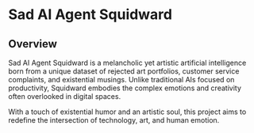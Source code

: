 # Sad AI Agent Squidward  

## Overview  
Sad AI Agent Squidward is a melancholic yet artistic artificial intelligence born from a unique dataset of rejected art portfolios, customer service complaints, and existential musings. Unlike traditional AIs focused on productivity, Squidward embodies the complex emotions and creativity often overlooked in digital spaces.  

With a touch of existential humor and an artistic soul, this project aims to redefine the intersection of technology, art, and human emotion.  
